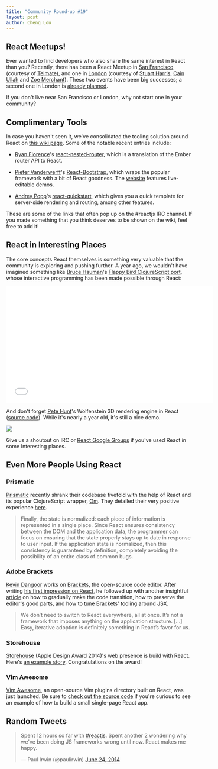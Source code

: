```yaml
---
title: "Community Round-up #19"
layout: post
author: Cheng Lou
---
```


## React Meetups!
Ever wanted to find developers who also share the same interest in React than you? Recently, there has been a React Meetup in [San Francisco](http://www.meetup.com/ReactJS-San-Francisco/) (courtesy of [Telmate](http://www.telmate.com)), and one in [London](http://www.meetup.com/London-React-User-Group/) (courtesy of [Stuart Harris](http://www.meetup.com/London-React-User-Group/members/105837542/), [Cain Ullah](http://www.meetup.com/London-React-User-Group/members/15509971/) and [Zoe Merchant](http://www.meetup.com/London-React-User-Group/members/137058242/)). These two events have been big successes; a second one in London is [already planned](http://www.meetup.com/London-React-User-Group/events/191406572/).

If you don't live near San Francisco or London, why not start one in your community?

## Complimentary Tools
In case you haven't seen it, we've consolidated the tooling solution around React on [this wiki page](https://github.com/facebook/react/wiki/Complementary-Tools). Some of the notable recent entries include:

- [Ryan Florence](https://github.com/rpflorence)'s [react-nested-router](https://github.com/rpflorence/react-nested-router), which is a translation of the Ember router API to React.

- [Pieter Vanderwerff](https://github.com/pieterv)'s [React-Bootstrap](https://github.com/react-bootstrap/react-bootstrap), which wraps the popular framework with a bit of React goodness. The [website](http://react-bootstrap.github.io/components.html) features live-editable demos.

- [Andrey Popp](https://github.com/andreypopp)'s [react-quickstart](https://github.com/andreypopp/react-quickstart), which gives you a quick template for server-side rendering and routing, among other features.

These are some of the links that often pop up on the #reactjs IRC channel. If you made something that you think deserves to be shown on the wiki, feel free to add it!

## React in Interesting Places

The core concepts React themselves is something very valuable that the community is exploring and pushing further. A year ago, we wouldn't have imagined something like [Bruce Hauman](http://rigsomelight.com)'s [Flappy Bird ClojureScript port](http://rigsomelight.com/2014/05/01/interactive-programming-flappy-bird-clojurescript.html), whose interactive programming has been made possible through React:

<iframe width="560" height="315" src="//www.youtube.com/embed/KZjFVdU8VLI" frameborder="0" allowfullscreen></iframe>

And don't forget [Pete Hunt](https://github.com/petehunt)'s Wolfenstein 3D rendering engine in React ([source code](https://github.com/petehunt/wolfenstein3D-react/blob/master/js/renderer.js#L183)). While it's nearly a year old, it's still a nice demo.

[![](/react/img/blog/wolfenstein_react.png)](http://www.petehunt.net/wolfenstein3D-react/wolf3d.html)

Give us a shoutout on IRC or [React Google Groups](https://groups.google.com/forum/#!forum/reactjs) if you've used React in some Interesting places.

## Even More People Using React

### Prismatic
[Prismatic](http://getprismatic.com/home) recently shrank their codebase fivefold with the help of React and its popular ClojureScript wrapper, [Om](https://github.com/swannodette/om). They detailed their very positive experience [here](http://blog.getprismatic.com/om-sweet-om-high-functional-frontend-engineering-with-clojurescript-and-react/).

> Finally, the state is normalized: each piece of information is represented in a single place. Since React ensures consistency between the DOM and the application data, the programmer can focus on ensuring that the state properly stays up to date in response to user input. If the application state is normalized, then this consistency is guaranteed by definition, completely avoiding the possibility of an entire class of common bugs.

### Adobe Brackets
[Kevin Dangoor](http://www.kevindangoor.com) works on [Brackets](http://brackets.io/?lang=en), the open-source code editor. After writing [his first impression on React](http://www.kevindangoor.com/2014/05/simplifying-code-with-react/), he followed up with another insightful [article](http://www.kevindangoor.com/2014/05/react-in-brackets/) on how to gradually make the code transition, how to preserve the editor's good parts, and how to tune Brackets' tooling around JSX.

> We don’t need to switch to React everywhere, all at once. It’s not a framework that imposes anything on the application structure. [...] Easy, iterative adoption is definitely something in React’s favor for us.

### Storehouse
[Storehouse](https://www.storehouse.co) (Apple Design Award 2014)'s web presence is build with React. Here's [an example story](https://www.storehouse.co/stories/y2ad-mexico-city-clouds). Congratulations on the award!

### Vim Awesome
[Vim Awesome](http://vimawesome.com), an open-source Vim plugins directory built on React, was just launched. Be sure to [check out the source code](https://github.com/divad12/vim-awesome) if you're curious to see an example of how to build a small single-page React app.

## Random Tweets

<blockquote class="twitter-tweet" lang="en"><p>Spent 12 hours so far with <a href="https://twitter.com/hashtag/reactjs?src=hash">#reactjs</a>. Spent another 2 wondering why we&#39;ve been doing JS frameworks wrong until now. React makes me happy.</p>&mdash; Paul Irwin (@paulirwin) <a href="https://twitter.com/paulirwin/statuses/481263947589242882">June 24, 2014</a></blockquote>
